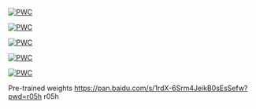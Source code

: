 [![PWC](https://img.shields.io/endpoint.svg?url=https://paperswithcode.com/badge/sad-net-a-full-spectral-self-attention-detail/image-dehazing-on-dense-haze)](https://paperswithcode.com/sota/image-dehazing-on-dense-haze?p=sad-net-a-full-spectral-self-attention-detail)

[![PWC](https://img.shields.io/endpoint.svg?url=https://paperswithcode.com/badge/sad-net-a-full-spectral-self-attention-detail/image-dehazing-on-sots-indoor)](https://paperswithcode.com/sota/image-dehazing-on-sots-indoor?p=sad-net-a-full-spectral-self-attention-detail)

[![PWC](https://img.shields.io/endpoint.svg?url=https://paperswithcode.com/badge/sad-net-a-full-spectral-self-attention-detail/image-dehazing-on-sots-outdoor)](https://paperswithcode.com/sota/image-dehazing-on-sots-outdoor?p=sad-net-a-full-spectral-self-attention-detail)

[![PWC](https://img.shields.io/endpoint.svg?url=https://paperswithcode.com/badge/sad-net-a-full-spectral-self-attention-detail/image-dehazing-on-i-haze)](https://paperswithcode.com/sota/image-dehazing-on-i-haze?p=sad-net-a-full-spectral-self-attention-detail)

[![PWC](https://img.shields.io/endpoint.svg?url=https://paperswithcode.com/badge/sad-net-a-full-spectral-self-attention-detail/image-dehazing-on-nh-haze)](https://paperswithcode.com/sota/image-dehazing-on-nh-haze?p=sad-net-a-full-spectral-self-attention-detail)


Pre-trained weights 
https://pan.baidu.com/s/1rdX-6Srm4JeikB0sEsSefw?pwd=r05h 
r05h 

